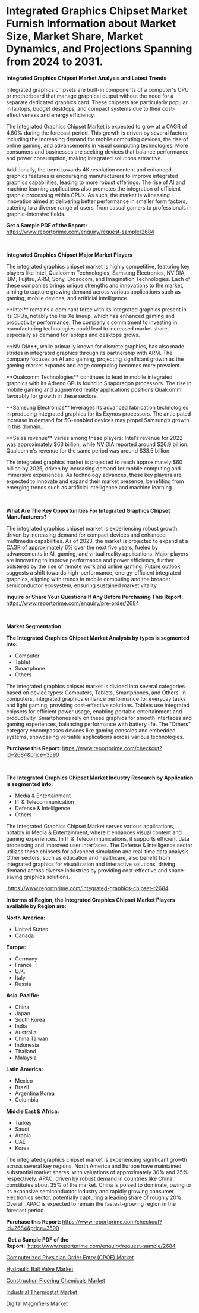 <p><h1>Integrated Graphics Chipset Market Furnish Information about Market Size, Market Share, Market Dynamics, and Projections Spanning from 2024 to 2031.</h1></p><p><strong>Integrated Graphics Chipset Market Analysis and Latest Trends</strong></p>
<p><p>Integrated graphics chipsets are built-in components of a computer's CPU or motherboard that manage graphical output without the need for a separate dedicated graphics card. These chipsets are particularly popular in laptops, budget desktops, and compact systems due to their cost-effectiveness and energy efficiency. </p><p>The Integrated Graphics Chipset Market is expected to grow at a CAGR of 4.80% during the forecast period. This growth is driven by several factors, including the increasing demand for mobile computing devices, the rise of online gaming, and advancements in visual computing technologies. More consumers and businesses are seeking devices that balance performance and power consumption, making integrated solutions attractive. </p><p>Additionally, the trend towards 4K resolution content and enhanced graphics features is encouraging manufacturers to improve integrated graphics capabilities, leading to more robust offerings. The rise of AI and machine learning applications also promotes the integration of efficient graphic processing within CPUs. As such, the market is witnessing innovation aimed at delivering better performance in smaller form factors, catering to a diverse range of users, from casual gamers to professionals in graphic-intensive fields.</p></p>
<p><strong>Get a Sample PDF of the Report:&nbsp;</strong> <a href="https://www.reportprime.com/enquiry/request-sample/2684">https://www.reportprime.com/enquiry/request-sample/2684</a></p>
<p>&nbsp;</p>
<p><strong>Integrated Graphics Chipset Major Market Players</strong></p>
<p><p>The integrated graphics chipset market is highly competitive, featuring key players like Intel, Qualcomm Technologies, Samsung Electronics, NVIDIA, IBM, Fujitsu, ARM, Sony, Broadcom, and Imagination Technologies. Each of these companies brings unique strengths and innovations to the market, aiming to capture growing demand across various applications such as gaming, mobile devices, and artificial intelligence.</p><p>**Intel** remains a dominant force with its integrated graphics present in its CPUs, notably the Iris Xe lineup, which has enhanced gaming and productivity performance. The company's commitment to investing in manufacturing technologies could lead to increased market share, especially as demand for laptops and desktops grows.</p><p>**NVIDIA**, while primarily known for discrete graphics, has also made strides in integrated graphics through its partnership with ARM. The company focuses on AI and gaming, projecting significant growth as the gaming market expands and edge computing becomes more prevalent.</p><p>**Qualcomm Technologies** continues to lead in mobile integrated graphics with its Adreno GPUs found in Snapdragon processors. The rise in mobile gaming and augmented reality applications positions Qualcomm favorably for growth in these sectors.</p><p>**Samsung Electronics** leverages its advanced fabrication technologies in producing integrated graphics for its Exynos processors. The anticipated increase in demand for 5G-enabled devices may propel Samsung’s growth in this domain.</p><p>**Sales revenue** varies among these players: Intel’s revenue for 2022 was approximately $63 billion, while NVIDIA reported around $26.9 billion. Qualcomm's revenue for the same period was around $33.5 billion.</p><p>The integrated graphics market is projected to reach approximately $60 billion by 2025, driven by increasing demand for mobile computing and immersive experiences. As technology advances, these key players are expected to innovate and expand their market presence, benefiting from emerging trends such as artificial intelligence and machine learning.</p></p>
<p>&nbsp;</p>
<p><strong>What Are The Key Opportunities For Integrated Graphics Chipset Manufacturers?</strong></p>
<p><p>The integrated graphics chipset market is experiencing robust growth, driven by increasing demand for compact devices and enhanced multimedia capabilities. As of 2023, the market is projected to expand at a CAGR of approximately 6% over the next five years, fueled by advancements in AI, gaming, and virtual reality applications. Major players are innovating to improve performance and power efficiency, further bolstered by the rise of remote work and online gaming. Future outlook suggests a shift towards high-performance, energy-efficient integrated graphics, aligning with trends in mobile computing and the broader semiconductor ecosystem, ensuring sustained market vitality.</p></p>
<p><strong>Inquire or Share Your Questions If Any Before Purchasing This Report:</strong> <a href="https://www.reportprime.com/enquiry/pre-order/2684">https://www.reportprime.com/enquiry/pre-order/2684</a></p>
<p>&nbsp;</p>
<p><strong>Market Segmentation</strong></p>
<p><strong>The Integrated Graphics Chipset Market Analysis by types is segmented into:</strong></p>
<p><ul><li>Computer</li><li>Tablet</li><li>Smartphone</li><li>Others</li></ul></p>
<p><p>The integrated graphics chipset market is divided into several categories based on device types: Computers, Tablets, Smartphones, and Others. In computers, integrated graphics enhance performance for everyday tasks and light gaming, providing cost-effective solutions. Tablets use integrated chipsets for efficient power usage, enabling portable entertainment and productivity. Smartphones rely on these graphics for smooth interfaces and gaming experiences, balancing performance with battery life. The "Others" category encompasses devices like gaming consoles and embedded systems, showcasing versatile applications across various technologies.</p></p>
<p><strong>Purchase this Report:&nbsp;</strong><a href="https://www.reportprime.com/checkout?id=2684&price=3590">https://www.reportprime.com/checkout?id=2684&price=3590</a></p>
<p>&nbsp;</p>
<p><strong>The Integrated Graphics Chipset Market Industry Research by Application is segmented into:</strong></p>
<p><ul><li>Media & Entertainment</li><li>IT & Telecommunication</li><li>Defense & Intelligence</li><li>Others</li></ul></p>
<p><p>The Integrated Graphics Chipset Market serves various applications, notably in Media & Entertainment, where it enhances visual content and gaming experiences. In IT & Telecommunications, it supports efficient data processing and improved user interfaces. The Defense & Intelligence sector utilizes these chipsets for advanced simulation and real-time data analysis. Other sectors, such as education and healthcare, also benefit from integrated graphics for visualization and interactive solutions, driving demand across diverse industries by providing cost-effective and space-saving graphics solutions.</p></p>
<p><a href="https://www.reportprime.com/integrated-graphics-chipset-r2684">&nbsp;https://www.reportprime.com/integrated-graphics-chipset-r2684</a></p>
<p><strong>In terms of Region, the Integrated Graphics Chipset Market Players available by Region are:</strong></p>
<p>
    <p> <strong> North America: </strong>
        <ul>
            <li>United States</li>
            <li>Canada</li>
        </ul>
        </p> 
    <p> <strong> Europe: </strong>
        <ul>
            <li>Germany</li>
            <li>France</li>
            <li>U.K.</li>
            <li>Italy</li>
            <li>Russia</li>
        </ul>
        </p> 
    <p> <strong> Asia-Pacific: </strong>
        <ul>
            <li>China</li>
            <li>Japan</li>
            <li>South Korea</li>
            <li>India</li>
            <li>Australia</li>
            <li>China Taiwan</li>
            <li>Indonesia</li>
            <li>Thailand</li>
            <li>Malaysia</li>
        </ul>
        </p> 
    <p> <strong> Latin America: </strong>
        <ul>
            <li>Mexico</li>
            <li>Brazil</li>
            <li>Argentina Korea</li>
            <li>Colombia</li>
        </ul>
        </p> 
    <p> <strong> Middle East & Africa: </strong>
        <ul>
            <li>Turkey</li>
            <li>Saudi</li>
            <li>Arabia</li>
            <li>UAE</li>
            <li>Korea</li>
        </ul>
    </p>
    </p>
<p><p>The integrated graphics chipset market is experiencing significant growth across several key regions. North America and Europe have maintained substantial market shares, with valuations of approximately 30% and 25% respectively. APAC, driven by robust demand in countries like China, constitutes about 35% of the market. China is poised to dominate, owing to its expansive semiconductor industry and rapidly growing consumer electronics sector, potentially capturing a leading share of roughly 20%. Overall, APAC is expected to remain the fastest-growing region in the forecast period.</p></p>
<p><strong>Purchase this Report: </strong><a href="https://www.reportprime.com/checkout?id=2684&price=3590">https://www.reportprime.com/checkout?id=2684&price=3590</a></p>
<p>&nbsp;<strong>Get a Sample PDF of the Report:&nbsp;&nbsp;</strong><a href="https://www.reportprime.com/enquiry/request-sample/2684">https://www.reportprime.com/enquiry/request-sample/2684</a></p>
<p><strong></strong></p>
<p><p><a href="https://issuu.com/reportprime-2/docs/computerized-physician-order-entry-_ce3a25b54b2651">Computerized Physician Order Entry (CPOE) Market</a></p><p><a href="https://www.linkedin.com/pulse/global-hydraulic-ball-valve-market-analysis-trends-forecasts-dsrpe?trackingId=ZOVpyfzqS0Cj4%2BFdIy9wIQ%3D%3D">Hydraulic Ball Valve Market</a></p><p><a href="https://issuu.com/reportprime-2/docs/construction-flooring-chemicals-mar_47e56f94248198">Construction Flooring Chemicals Market</a></p><p><a href="https://www.linkedin.com/pulse/industrial-thermostat-market-size-share-growth-analysis-jssqe?trackingId=OELU2wtiRvWZSvb2uFCCAw%3D%3D">Industrial Thermostat Market</a></p><p><a href="https://github.com/yoshih12/Market-Research-Report-List-4/blob/main/digital-magnifiers-market.md">Digital Magnifiers Market</a></p></p>